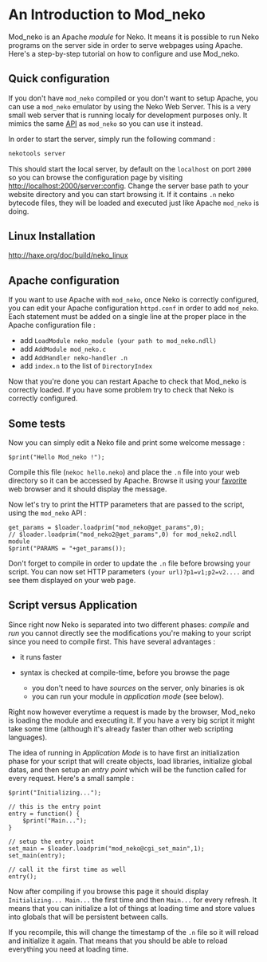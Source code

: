 # An Introduction to Mod_neko

Mod_neko is an Apache *module* for Neko. It means it is possible to run Neko programs on the server side in order to serve webpages using Apache. Here's a step-by-step tutorial on how to configure and use Mod_neko.

## Quick configuration

If you don't have `mod_neko` compiled or you don't want to setup Apache, you can use a `mod_neko` emulator by using the Neko Web Server. This is a very small web server that is running localy for development purposes only. It mimics the same [API](/doc/view:cgi) as `mod_neko` so you can use it instead.

In order to start the server, simply run the following command :

```bash
nekotools server
```

This should start the local server, by default on the `localhost` on port `2000` so you can browse the configuration page by visiting <http://localhost:2000/server:config>. Change the server base path to your website directory and you can start browsing it. If it contains `.n` neko bytecode files, they will be loaded and executed just like Apache `mod_neko` is doing.


## Linux Installation

<http://haxe.org/doc/build/neko_linux>

## Apache configuration

If you want to use Apache with `mod_neko`, once Neko is correctly configured, you can edit your Apache configuration `httpd.conf` in order to add `mod_neko`. Each statement must be added on a single line at the proper place in the Apache configuration file :


- add `LoadModule neko_module (your path to mod_neko.ndll)`
- add `AddModule mod_neko.c`
- add `AddHandler neko-handler .n`
- add `index.n` to the list of `DirectoryIndex`

Now that you're done you can restart Apache to check that Mod_neko is correctly loaded. If you have some problem try to check that Neko is correctly configured.



## Some tests

Now you can simply edit a Neko file and print some welcome message :

```neko
$print("Hello Mod_neko !");
```

Compile this file (`nekoc hello.neko`) and place the `.n` file into your web directory so it can be accessed by Apache. Browse it using your [favorite](http://www.getfirefox.com) web browser and it should display the message.

Now let's try to print the HTTP parameters that are passed to the script, using the `mod_neko` API :

```neko
get_params = $loader.loadprim("mod_neko@get_params",0);
// $loader.loadprim("mod_neko2@get_params",0) for mod_neko2.ndll module
$print("PARAMS = "+get_params());
```

Don't forget to compile in order to update the `.n` file before browsing your script. You can now set HTTP parameters `(your url)?p1=v1;p2=v2....` and see them displayed on your web page.


## Script versus Application

Since right now Neko is separated into two different phases: *compile* and *run* you cannot directly see the modifications you're making to your script since you need to compile first. This have several advantages :

- it runs faster

- syntax is checked at compile-time, before you browse the page

	- you don't need to have *sources* on the server, only binaries is ok
	- you can run your module in *application mode* (see below).

Right now however everytime a request is made by the browser, Mod_neko is loading the module and executing it. If you have a very big script it might take some time (although it's already faster than other web scripting languages).

The idea of running in *Application Mode* is to have first an initialization phase for your script that will create objects, load libraries, initialize global datas, and then setup an *entry point* which will be the function called for every request. Here's a small sample :

```neko
$print("Initializing...");

// this is the entry point
entry = function() {
	$print("Main...");
}

// setup the entry point
set_main = $loader.loadprim("mod_neko@cgi_set_main",1);
set_main(entry);

// call it the first time as well
entry();
```

Now after compiling if you browse this page it should display `Initializing... Main...` the first time and then `Main...` for every refresh. It means that you can initialize a lot of things at loading time and store values into globals that will be persistent between calls.

If you recompile, this will change the timestamp of the `.n` file so it will reload and initialize it again. That means that you should be able to reload everything you need at loading time.
